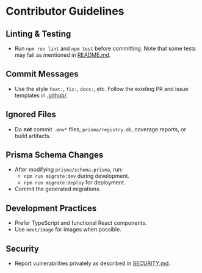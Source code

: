 # Contributor Guidelines

## Linting & Testing
- Run `npm run lint` and `npm test` before committing. Note that some tests may fail as mentioned in [README.md](README.md).

## Commit Messages
- Use the style `feat:`, `fix:`, `docs:`, etc. Follow the existing PR and issue templates in [.github/](.github/).

## Ignored Files
- Do **not** commit `.env*` files, `prisma/registry.db`, coverage reports, or build artifacts.

## Prisma Schema Changes
- After modifying `prisma/schema.prisma`, run:
  - `npm run migrate:dev` during development.
  - `npm run migrate:deploy` for deployment.
- Commit the generated migrations.

## Development Practices
- Prefer TypeScript and functional React components.
- Use `next/image` for images when possible.

## Security
- Report vulnerabilities privately as described in [SECURITY.md](SECURITY.md).

